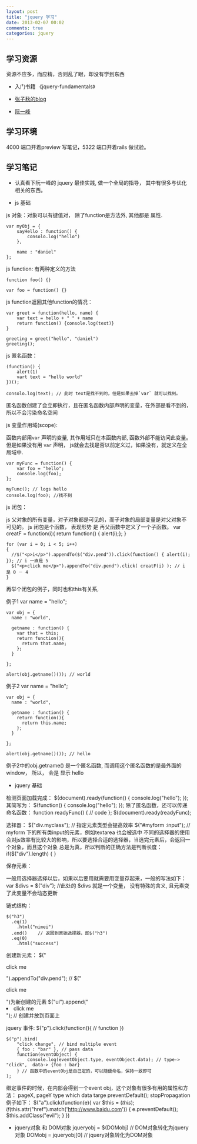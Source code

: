 ```yaml
---
layout: post
title: "jquery 学习"
date: 2013-02-07 00:02
comments: true
categories: jquery
---
```


学习资源
----

资源不应多，而应精，否则乱了眼，却没有学到东西

* 入门书籍 《jquery-fundamentals》

* [张子秋的blog](http://www.cnblogs.com/zhangziqiu/archive/2009/05/05/jQuery-Learn-4.html)

* [阮一峰](http://www.ruanyifeng.com/blog/)

<!-- more -->

学习环境
----

4000 端口开着preview 写笔记，5322 端口开着rails 做试验。

学习笔记
----

* 认真看下阮一峰的 jquery 最佳实践, 做一个全局的指导，
  其中有很多与优化相关的东西。

* js 基础

js 对象：对象可以有键值对， 除了function是方法外, 其他都是 属性.
    
    var myObj = {
        sayHello : function() {
            consolo.log("hello") 
        },

        name : "daniel"
    };

js function: 有两种定义的方法

    function foo() {}

    var foo = function() {}     

js function返回其他function的情况：

    var greet = function(hello, name) {
        var text = hello + " " + name
        return function() {console.log(text)}
    }

    greeting = greet("hello", "daniel")
    greeting();

js 匿名函数：
    
    (function() {
        alert(1) 
        vart text = "hello world"
    })();

    consolo.log(text); // 此时 text是找不到的，但是如果去掉`var` 就可以找到。 

匿名函数创建了会立即执行，且在匿名函数内部声明的变量，在外部是看不到的，所以不会污染命名空间

js 变量作用域(scope):

函数内部用`var` 声明的变量, 其作用域只在本函数内部,
函数外部不能访问此变量。但是如果没有用 `var` 声明，
js就会去找是否以前定义过，如果没有，就定义在全局域中.
    
    var myFunc = function() {
        var foo = "hello";
        console.log(foo);
    };

    myFunc(); // logs hello
    console.log(foo); //找不到


js 闭包：
    
js 父对象的所有变量，对子对象都是可见的，而子对象的局部变量是对父对象不可见的。
js 闭包是个函数， 表现形势 是 再父函数中定义了一个子函数。
    var creatF = function(i){
      return function() { alert(i);};
    }

    for (var i = 0; i < 5; i++) 
    {
      //$("<p>i</p>").appendTo($("div.pend")).click(function() { alert(i); }); // i 一直是 5 
      $("<p>click me</p>").appendTo("div.pend").click( creatF(i) ); // i 是 0 － 4
    }
       
再举个闭包的例子，同时也和this有关系,

例子1
    var name = "hello";

    var obj = {
      name : "world", 

      getname : function() {
        var that = this;
        return function(){
          return that.name; 
        };         
      }

    };

    alert(obj.getname()()); // world
例子2
    var name = "hello";

    var obj = {
      name : "world", 

      getname : function() {
        return function(){
          return this.name; 
        };         
      }

    };

    alert(obj.getname()()); // hello
例子2中的obj.getname() 是一个匿名函数, 而调用这个匿名函数的是最外面的window，
所以， 会是 显示 hello

* jquery 基础

检测页面加载完成：
    $(document).ready(function() {
        console.log("hello");
    });
其简写为：
    $(function() {
        console.log("hello");
    });
除了匿名函数，还可以传递 命名函数：
    function readyFunc() {
        // code 
    };
    $(document).ready(readyFunc);

选择器：
    $("div.myclass"); // 指定元素类型会提高效率
    $("#myform :input"); // myform 下的所有类input的元素，例如textarea 也会被选中
不同的选择器的使用会对js效率有比较大的影响，所以要选择合适的选择器，当选完元素后，会返回一个对象，而且这个对象
总是为真，所以判断的正确方法是判断长度：
    if($("div").length) { }

保存元素：
    
一般用选择器选择以后，如果以后要用就需要用变量存起来，一般的写法如下：
    var $divs = $("div"); //此处的 $divs  就是一个变量， 没有特殊的含义, 且元素变了此变量不会动态更新

链式结构：

    $("h3")
      .eq(1)
        .html("nimei")
      .end()    // 返回到原始选择器，即$("h3")
      .eq(0)
        .html("success")

创建新元素：
    $("<p>click me</p>").appendTo("div.pend"); // $("<p>click me</p>")为新创建的元素
    $("ul").append("<li>click me</li>"); // 创建并放到页面上

jquery 事件:
    $("p").click(function(){
        // function 
    })

    $("p").bind(
        "click change", // bind multiple event 
        { foo : "bar" }, // pass data
        function(eventObject) {
            console.log(eventObject.type, eventObject.data); // type-> "click",  data-> {foo : bar}
        } // 函数中的eventObj是自己定的，可以随便命名，保持一致即可
    );
绑定事件的时候，在内部会得到一个event obj，这个对象有很多有用的属性和方法：
    pageX, pageY
    type
    which
    data
    targe
    preventDefault(); stopPropagation
例子如下：
    $("a").click(function(e){
        var $this = $(this);
        if ($this.attr("href").match('http://www.baidu.com')) {
          e.preventDefault();
          $this.addClass("evil");
        }
    })

* jquery对象 和 DOM对象
    jqueryobj = $(DOMobj) // DOM对象转化为jquery对象
    DOMobj = jqueryobj[0] // jquery对象转化为DOM对象


